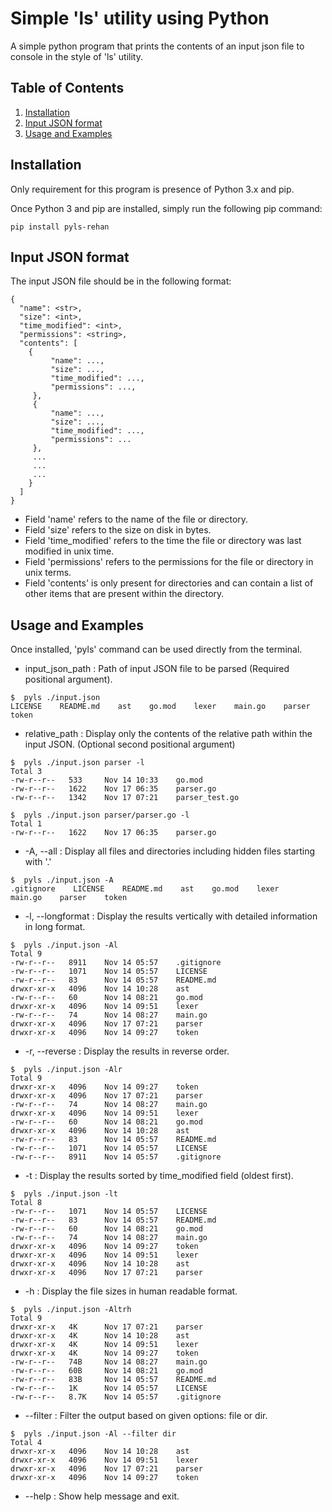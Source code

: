 # Simple 'ls' utility using Python
A simple python program that prints the contents of an input json file to console in the style of 'ls' utility.


## Table of Contents

1. [Installation](#installation)
2. [Input JSON format](#input)
3. [Usage and Examples](#usage)


<a name="installation"></a>
## Installation

Only requirement for this program is presence of Python 3.x and pip.

Once Python 3 and pip are installed, simply run the following pip command:
```
pip install pyls-rehan
```


<a name="input"></a>
## Input JSON format
The input JSON file should be in the following format:
```
{
  "name": <str>,
  "size": <int>,
  "time_modified": <int>,
  "permissions": <string>,
  "contents": [
    {
         "name": ...,
         "size": ...,
         "time_modified": ...,
         "permissions": ...,
     },
     {
         "name": ...,
         "size": ...,
         "time_modified": ...,
         "permissions": ...
     },
     ...
     ...
     ...
    }
  ]
}
```
- Field 'name' refers to the name of the file or directory.
- Field 'size' refers to the size on disk in bytes.
- Field 'time_modified' refers to the time the file or directory was last modified in unix time.
- Field 'permissions' refers to the permissions for the file or directory in unix terms.
- Field 'contents' is only present for directories and can contain a list of other items that are present within the directory.


<a name="usage"></a>
## Usage and Examples
Once installed, 'pyls' command can be used directly from the terminal.


- input_json_path : Path of input JSON file to be parsed (Required positional argument).
```
$  pyls ./input.json
LICENSE    README.md    ast    go.mod    lexer    main.go    parser    token  
```
- relative_path : Display only the contents of the relative path within the input JSON. (Optional second positional argument)
```
$  pyls ./input.json parser -l
Total 3
-rw-r--r-- 	 533 	 Nov 14 10:33 	 go.mod
-rw-r--r-- 	 1622 	 Nov 17 06:35 	 parser.go
-rw-r--r-- 	 1342 	 Nov 17 07:21 	 parser_test.go

$  pyls ./input.json parser/parser.go -l
Total 1
-rw-r--r-- 	 1622 	 Nov 17 06:35 	 parser.go
```
- -A, --all : Display all files and directories including hidden files starting with '.'
```
$  pyls ./input.json -A
.gitignore    LICENSE    README.md    ast    go.mod    lexer    main.go    parser    token  
```
- -l, --longformat : Display the results vertically with detailed information in long format.
```
$  pyls ./input.json -Al
Total 9
-rw-r--r-- 	 8911 	 Nov 14 05:57 	 .gitignore
-rw-r--r-- 	 1071 	 Nov 14 05:57 	 LICENSE
-rw-r--r-- 	 83 	 Nov 14 05:57 	 README.md
drwxr-xr-x 	 4096 	 Nov 14 10:28 	 ast
-rw-r--r-- 	 60 	 Nov 14 08:21 	 go.mod
drwxr-xr-x 	 4096 	 Nov 14 09:51 	 lexer
-rw-r--r-- 	 74 	 Nov 14 08:27 	 main.go
drwxr-xr-x 	 4096 	 Nov 17 07:21 	 parser
drwxr-xr-x 	 4096 	 Nov 14 09:27 	 token
```
- -r, --reverse : Display the results in reverse order.
```
$  pyls ./input.json -Alr
Total 9
drwxr-xr-x 	 4096 	 Nov 14 09:27 	 token
drwxr-xr-x 	 4096 	 Nov 17 07:21 	 parser
-rw-r--r-- 	 74 	 Nov 14 08:27 	 main.go
drwxr-xr-x 	 4096 	 Nov 14 09:51 	 lexer
-rw-r--r-- 	 60 	 Nov 14 08:21 	 go.mod
drwxr-xr-x 	 4096 	 Nov 14 10:28 	 ast
-rw-r--r-- 	 83 	 Nov 14 05:57 	 README.md
-rw-r--r-- 	 1071 	 Nov 14 05:57 	 LICENSE
-rw-r--r-- 	 8911 	 Nov 14 05:57 	 .gitignore
```
- -t : Display the results sorted by time_modified field (oldest first).
```
$  pyls ./input.json -lt
Total 8
-rw-r--r-- 	 1071 	 Nov 14 05:57 	 LICENSE
-rw-r--r-- 	 83 	 Nov 14 05:57 	 README.md
-rw-r--r-- 	 60 	 Nov 14 08:21 	 go.mod
-rw-r--r-- 	 74 	 Nov 14 08:27 	 main.go
drwxr-xr-x 	 4096 	 Nov 14 09:27 	 token
drwxr-xr-x 	 4096 	 Nov 14 09:51 	 lexer
drwxr-xr-x 	 4096 	 Nov 14 10:28 	 ast
drwxr-xr-x 	 4096 	 Nov 17 07:21 	 parser
```
- -h : Display the file sizes in human readable format.
```
$  pyls ./input.json -Altrh
Total 9
drwxr-xr-x 	 4K 	 Nov 17 07:21 	 parser
drwxr-xr-x 	 4K 	 Nov 14 10:28 	 ast
drwxr-xr-x 	 4K 	 Nov 14 09:51 	 lexer
drwxr-xr-x 	 4K 	 Nov 14 09:27 	 token
-rw-r--r-- 	 74B 	 Nov 14 08:27 	 main.go
-rw-r--r-- 	 60B 	 Nov 14 08:21 	 go.mod
-rw-r--r-- 	 83B 	 Nov 14 05:57 	 README.md
-rw-r--r-- 	 1K 	 Nov 14 05:57 	 LICENSE
-rw-r--r-- 	 8.7K 	 Nov 14 05:57 	 .gitignore
```
- --filter : Filter the output based on given options: file or dir.
```
$  pyls ./input.json -Al --filter dir
Total 4
drwxr-xr-x 	 4096 	 Nov 14 10:28 	 ast
drwxr-xr-x 	 4096 	 Nov 14 09:51 	 lexer
drwxr-xr-x 	 4096 	 Nov 17 07:21 	 parser
drwxr-xr-x 	 4096 	 Nov 14 09:27 	 token
```
- --help : Show help message and exit.

